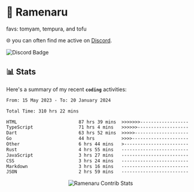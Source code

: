 # 🍜 Ramenaru
favs: tomyam, tempura, and tofu

🌐 you can often find me active on [Discord](https://discordapp.com/users/503291004200157185).

![Discord Badge](https://dcbadge.vercel.app/api/shield/503291004200157185)

## 📊 Stats

Here's a summary of my recent **`coding`** activities:

<!--START_SECTION:waka-->

```txt
From: 15 May 2023 - To: 20 January 2024

Total Time: 310 hrs 22 mins

HTML                       87 hrs 39 mins  >>>>>>>------------------   28.24 %
TypeScript                 71 hrs 4 mins   >>>>>>-------------------   22.90 %
Dart                       63 hrs 52 mins  >>>>>--------------------   20.58 %
Go                         44 hrs          >>>>---------------------   14.18 %
Other                      6 hrs 44 mins   >------------------------   02.17 %
Rust                       4 hrs 55 mins   -------------------------   01.58 %
JavaScript                 3 hrs 27 mins   -------------------------   01.11 %
CSS                        3 hrs 24 mins   -------------------------   01.10 %
Markdown                   3 hrs 16 mins   -------------------------   01.06 %
JSON                       2 hrs 59 mins   -------------------------   00.96 %
```

<!--END_SECTION:waka-->

<div style="text-align: center;">
   <img align="center" src="https://github-readme-streak-stats.herokuapp.com/?user=Ramenaru&theme=dark&card_width=520" alt="Ramenaru Contrib Stats" />
</div>

